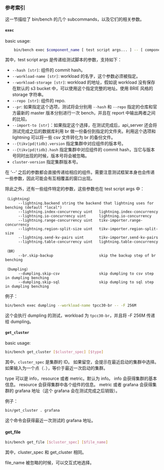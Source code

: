 ### 参考索引

这一节描绘了 bin/bench 的几个 subcommands，以及它们的相关参数。

#### `exec`
basic usage:

```bash
	bin/bench exec $component_name [ test script args... ] -- [ component args... ]
```
其中，test script args 是传递给测试脚本的参数，支持如下：
- `--hash [str]`: 组件的 commit hash。
- `--workload-name [str]`: workload 的名字，这个参数必须被指定。
- `--workload-storage [str]`: workload 的地址，假如说 workload 没有保存在默认的 s3 bucket 中，可以使用这个指定完整的地址。使用 BRIE 风格的 storage 字符串。
- `--repo [str]`: 组件的 repo.
- `--pr`: 如果指定这个选项，测试将会分别用 `--hash` 和 `--repo` 指定的仓库和官方最新的 master 版本分别进行一次 bench，并且在 report 中输出两者之间的比较。
- `--import-to [str]`：如果指定这个选择，在测试完成后，api_server 还会将测试完成之后的数据库利用 br 做一份备份到指定的文件夹。利用这个选项和 lightning 可以将一些 csv 文件转化为 br 的备份文件。
- `--{tikv|pd|tidb}.version` 指定集群中对应组件的版本号。
- `--{tikv|pd|tidb}.hash` 指定集群中对应组件的 commit hash，当它与版本号同时出现的时候，版本号将会被忽略。
- `cluster-version` 指定集群版本号。

在 ‘--’ 之后的参数都会直接传递给相应的组件。需要注意测试框架本身也会传递一些参数，因此可能会有互相覆盖的窗口出现。

除此之外，还有一些组件特定的参数，这些参数也在 test script args 中：

```
（Lightning）
      --lightning.backend string the backend that lightning uses for benching (default "local")
      --lightning.index-concurrency uint   lightning.index-concurrency
      --lightning.io-concurrency uint      lightning.io-concurrency
      --lightning.range-concurrency uint   tikv-importer.range-concurrency
      --lightning.region-split-size uint   tikv-importer.region-split-size
      --lightning.send-kv-pairs uint       tikv-importer.send-kv-pairs
      --lightning.table-concurrency uint   lightning.table-concurrency

（BR）
      --br.skip-backup                     skip the backup step of br benching

（Dumpling）
      --dumpling.skip-csv                  skip dumpling to csv step in dumpling benching
      --dumpling.skip-sql                  skip dumpling to sql step in dumpling benching
```

例子：

```bash
bin/bench exec dumpling --workload-name tpcc30-br -- -F 256M
```

这个会执行 dumpling 的测试，workload 为 `tpcc30-br`，并且将 -F 256M 传递给 dumpling。
	
#### `get_cluster`

basic usage:

```bash
bin/bench get_cluster [$cluster_spec] [$type]
```

其中，`cluster_spec` 是集群的 ID。
如果留空，会提示在最近启动的集群中选择。
如果输入为一个点（`.`），等价于最近一次启动的集群。

type 可以是 info，resource 或者 metric。默认为 info。
info 会获得集群的基本信息。
resource 会获得集群中各个组件的信息。
metric 或者 grafana 会获得集群的 grafana 地址（这个 grafana 会在测试完成之后销毁）。

例子：
```bash
bin/get_cluster . grafana
```

这个命令会获得最近一次测试的 grafana 地址。

#### get_file

```bash
bin/bench get_file [$cluster_spec] [$file_name]
```

其中，cluster_spec 和 get_cluster 相同。

file_name 被忽略的时候，可以交互式地选择。
